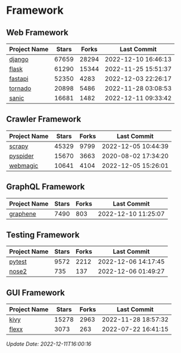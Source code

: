 # Framework

## Web Framework
| Project Name | Stars | Forks | Last Commit |
| ------------ | ----- | ----- | ----------- |
| [django](https://github.com/django/django) | 67659 | 28294 | 2022-12-10 16:46:13 |
| [flask](https://github.com/pallets/flask) | 61290 | 15344 | 2022-11-25 15:51:37 |
| [fastapi](https://github.com/tiangolo/fastapi) | 52350 | 4283 | 2022-12-03 22:26:17 |
| [tornado](https://github.com/tornadoweb/tornado) | 20898 | 5486 | 2022-11-28 03:08:53 |
| [sanic](https://github.com/sanic-org/sanic) | 16681 | 1482 | 2022-12-11 09:33:42 |

## Crawler Framework
| Project Name | Stars | Forks | Last Commit |
| ------------ | ----- | ----- | ----------- |
| [scrapy](https://github.com/scrapy/scrapy) | 45329 | 9799 | 2022-12-05 10:44:39 |
| [pyspider](https://github.com/binux/pyspider) | 15670 | 3663 | 2020-08-02 17:34:20 |
| [webmagic](https://github.com/code4craft/webmagic) | 10641 | 4104 | 2022-12-05 15:26:01 |

## GraphQL Framework
| Project Name | Stars | Forks | Last Commit |
| ------------ | ----- | ----- | ----------- |
| [graphene](https://github.com/graphql-python/graphene) | 7490 | 803 | 2022-12-10 11:25:07 |

## Testing Framework
| Project Name | Stars | Forks | Last Commit |
| ------------ | ----- | ----- | ----------- |
| [pytest](https://github.com/pytest-dev/pytest) | 9572 | 2212 | 2022-12-06 14:17:45 |
| [nose2](https://github.com/nose-devs/nose2) | 735 | 137 | 2022-12-06 01:49:27 |

## GUI Framework
| Project Name | Stars | Forks | Last Commit |
| ------------ | ----- | ----- | ----------- |
| [kivy](https://github.com/kivy/kivy) | 15278 | 2963 | 2022-11-28 18:57:32 |
| [flexx](https://github.com/flexxui/flexx) | 3073 | 263 | 2022-07-22 16:41:15 |

*Update Date: 2022-12-11T16:00:16*